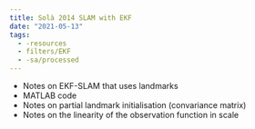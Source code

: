 ```yaml
---
title: Solà 2014 SLAM with EKF
date: "2021-05-13"
tags:
  - -resources
  - filters/EKF
  - -sa/processed
---
```


*   Notes on EKF-SLAM that uses landmarks
*   MATLAB code
*   Notes on partial landmark initialisation (convariance matrix)
*   Notes on the linearity of the observation function in scale

